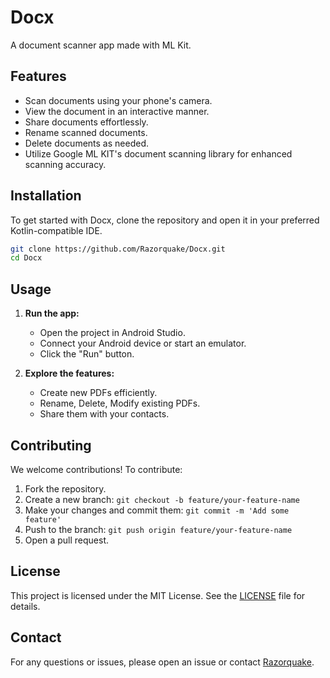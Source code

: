 # Docx

A document scanner app made with ML Kit.

## Features

- Scan documents using your phone's camera.
- View the document in an interactive manner.
- Share documents effortlessly.
- Rename scanned documents.
- Delete documents as needed.
- Utilize Google ML KIT's document scanning library for enhanced scanning accuracy.

## Installation

To get started with Docx, clone the repository and open it in your preferred Kotlin-compatible IDE.

```bash
git clone https://github.com/Razorquake/Docx.git
cd Docx
```

## Usage

1. **Run the app:**
    - Open the project in Android Studio.
    - Connect your Android device or start an emulator.
    - Click the "Run" button.

2. **Explore the features:**
    - Create new PDFs efficiently.
    - Rename, Delete, Modify existing PDFs.
    - Share them with your contacts.

## Contributing
We welcome contributions! To contribute:

1. Fork the repository.
2. Create a new branch: `git checkout -b feature/your-feature-name`
3. Make your changes and commit them: `git commit -m 'Add some feature'`
4. Push to the branch: `git push origin feature/your-feature-name`
5. Open a pull request.

## License
This project is licensed under the MIT License. See the [LICENSE](LICENSE) file for details.

## Contact
For any questions or issues, please open an issue or contact [Razorquake](https://github.com/Razorquake).
